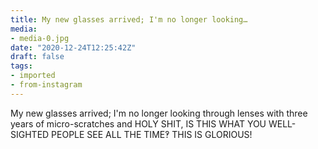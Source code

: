 ```yaml
---
title: My new glasses arrived; I'm no longer looking…
media:
- media-0.jpg
date: "2020-12-24T12:25:42Z"
draft: false
tags:
- imported
- from-instagram
---
```

My new glasses arrived; I'm no longer looking through lenses with three years of micro-scratches and HOLY SHIT, IS THIS WHAT YOU WELL-SIGHTED PEOPLE SEE ALL THE TIME‽ THIS IS GLORIOUS\!
